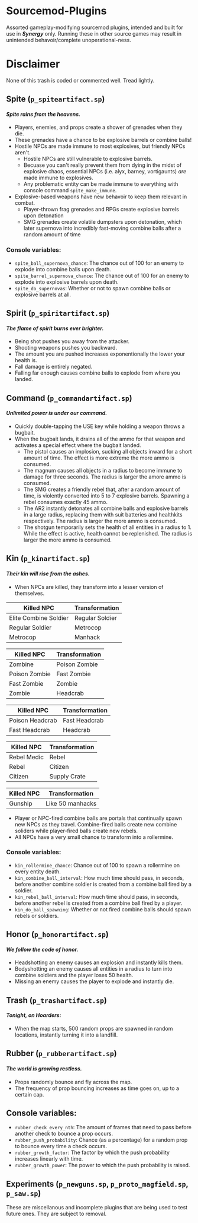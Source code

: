 # Sourcemod-Plugins
Assorted gameplay-modifying sourcemod plugins, intended and built for use in ***Synergy*** only. Running these in other source games may result in unintended behavoir/complete unoperational-ness.

# Disclaimer
None of this trash is coded or commented well. Tread lightly.

## Spite (`p_spiteartifact.sp`)

#### *Spite rains from the heavens.*

* Players, enemies, and props create a shower of grenades when they die.
* These grenades have a chance to be explosive barrels or combine balls!
* Hostile NPCs are made immune to most explosives, but friendly NPCs aren't.
  * Hostile NPCs are still vulnerable to explosive barrels.
  * Becuase you can't really prevent them from dying in the midst of explosive chaos, essential NPCs (i.e. alyx, barney, vortigaunts) *are* made immune to explosives. 
  * Any problematic entity can be made immune to everything with console command `spite_make_immune`.
* Explosive-based weapons have new behavoir to keep them relevant in combat.
  * Player-thrown frag grenades and RPGs create explosive barrels upon detonation
  * SMG grenades create volatile dumpsters upon detonation, which later supernova into incredibly fast-moving combine balls after a random amount of time

### Console variables:
* `spite_ball_supernova_chance`: The chance out of 100 for an enemy to explode into combine balls upon death.
* `spite_barrel_supernova_chance`: The chance out of 100 for an enemy to explode into explosive barrels upon death.
* `spite_do_supernovas`: Whether or not to spawn combine balls or explosive barrels at all.

## Spirit (`p_spiritartifact.sp`)

#### *The flame of spirit burns ever brighter.*

* Being shot pushes you away from the attacker.
* Shooting weapons pushes you backward.
* The amount you are pushed increases exponentionally the lower your health is.
* Fall damage is entirely negated.
* Falling far enough causes combine balls to explode from where you landed.

## Command (`p_commandartifact.sp`)

#### *Unlimited power is under our command.*

* Quickly double-tapping the USE key while holding a weapon throws a bugbait.
* When the bugbait lands, it drains all of the ammo for that weapon and activates a special effect where the bugbait landed.
  * The pistol causes an implosion, sucking all objects inward for a short amount of time. The effect is more extreme the more ammo is consumed.
  * The magnum causes all objects in a radius to become immune to damage for three seconds. The radius is larger the amore ammo is consumed.
  * The SMG creates a friendly rebel that, after a random amount of time, is violently converted into 5 to 7 explosive barrels. Spawning a rebel consumes exactly 45 ammo.
  * The AR2 instantly detonates all combine balls and explosive barrels in a large radius, replacing them with suit batteries and healthkits respectively. The radius is larger the more ammo is consumed.
  * The shotgun temporarily sets the health of all entities in a radius to 1. While the effect is active, health cannot be replenished. The radius is larger the more ammo is consumed.

## Kin (`p_kinartifact.sp`)

#### *Their kin will rise from the ashes.*

* When NPCs are killed, they transform into a lesser version of themselves.

Killed NPC | Transformation
------------ | --------------
Elite Combine Soldier | Regular Soldier
Regular Soldier | Metrocop
Metrocop | Manhack 

Killed NPC | Transformation
------------ | --------------
Zombine | Poison Zombie
Poison Zombie | Fast Zombie
Fast Zombie | Zombie
Zombie | Headcrab

Killed NPC | Transformation
------------ | --------------
Poison Headcrab | Fast Headcrab
Fast Headcrab | Headcrab

Killed NPC | Transformation
------------ | --------------
Rebel Medic | Rebel
Rebel | Citizen
Citizen | Supply Crate

Killed NPC | Transformation
------------ | --------------
Gunship | Like 50 manhacks

* Player or NPC-fired combine balls are portals that continually spawn new NPCs as they travel. Combine-fired balls create new combine soliders while player-fired balls create new rebels.
* All NPCs have a very small chance to transform into a rollermine.

### Console variables:
* `kin_rollermine_chance`: Chance out of 100 to spawn a rollermine on every entity death.
* `kin_combine_ball_interval`: How much time should pass, in seconds, before another combine soldier is created from a combine ball fired by a soldier.
* `kin_rebel_ball_interval`: How much time should pass, in seconds, before another rebel is created from a combine ball fired by a player.
* `kin_do_ball_spawning`: Whether or not fired combine balls should spawn rebels or soldiers.

## Honor (`p_honorartifact.sp`)

#### *We follow the code of honor.*

* Headshotting an enemy causes an explosion and instantly kills them.
* Bodyshotting an enemy causes all entities in a radius to turn into combine soldiers and the player loses 50 health.
* Missing an enemy causes the player to explode and instantly die.

## Trash (`p_trashartifact.sp`)

#### *Tonight, on Hoarders:*

* When the map starts, 500 random props are spawned in random locations, instantly turning it into a landfill.

## Rubber (`p_rubberartifact.sp`)

#### *The world is growing restless.*

* Props randomly bounce and fly across the map.
* The frequency of prop bouncing increases as time goes on, up to a certain cap.

## Console variables:
* `rubber_check_every_nth`: The amount of frames that need to pass before another check to bounce a prop occurs.
* `rubber_push_probability`: Chance (as a percentage) for a random prop to bounce every time a check occurs.
* `rubber_growth_factor`: The factor by which the push probability increases linearly with time.
* `rubber_growth_power`: The power to which the push probability is raised.

## Experiments (`p_newguns.sp`, `p_proto_magfield.sp`, `p_saw.sp`)

These are miscellanous and incomplete plugins that are being used to test future ones. They are subject to removal.


